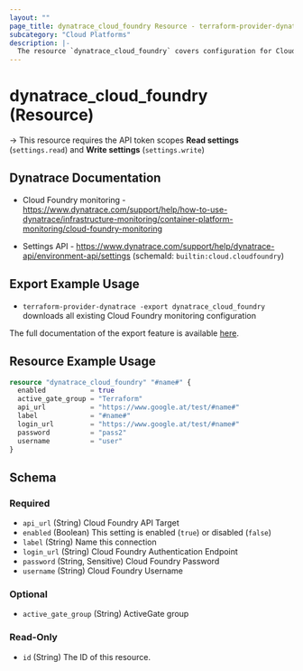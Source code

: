 ```yaml
---
layout: ""
page_title: dynatrace_cloud_foundry Resource - terraform-provider-dynatrace"
subcategory: "Cloud Platforms"
description: |-
  The resource `dynatrace_cloud_foundry` covers configuration for Cloud Foundry monitoring
---
```


# dynatrace_cloud_foundry (Resource)

-> This resource requires the API token scopes **Read settings** (`settings.read`) and **Write settings** (`settings.write`)

## Dynatrace Documentation

- Cloud Foundry monitoring - https://www.dynatrace.com/support/help/how-to-use-dynatrace/infrastructure-monitoring/container-platform-monitoring/cloud-foundry-monitoring

- Settings API - https://www.dynatrace.com/support/help/dynatrace-api/environment-api/settings (schemaId: `builtin:cloud.cloudfoundry`)

## Export Example Usage

- `terraform-provider-dynatrace -export dynatrace_cloud_foundry` downloads all existing Cloud Foundry monitoring configuration

The full documentation of the export feature is available [here](https://registry.terraform.io/providers/dynatrace-oss/dynatrace/latest/docs/guides/export-v2).

## Resource Example Usage

```terraform
resource "dynatrace_cloud_foundry" "#name#" {
  enabled           = true
  active_gate_group = "Terraform"
  api_url           = "https://www.google.at/test/#name#"
  label             = "#name#"
  login_url         = "https://www.google.at/test/#name#"
  password          = "pass2"
  username          = "user"
}
```

<!-- schema generated by tfplugindocs -->
## Schema

### Required

- `api_url` (String) Cloud Foundry API Target
- `enabled` (Boolean) This setting is enabled (`true`) or disabled (`false`)
- `label` (String) Name this connection
- `login_url` (String) Cloud Foundry Authentication Endpoint
- `password` (String, Sensitive) Cloud Foundry Password
- `username` (String) Cloud Foundry Username

### Optional

- `active_gate_group` (String) ActiveGate group

### Read-Only

- `id` (String) The ID of this resource.
 